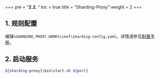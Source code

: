 +++
pre = "<b>2.2. </b>"
toc = true
title = "Sharding-Proxy"
weight = 2
+++

## 1. 规则配置

编辑`%SHARDING_PROXY_HOME%\conf\sharding-config.yaml`。详情请参见[配置手册](/07-sharding-proxy/configuration/)。 

## 2. 启动服务

```sh
${sharding-proxy}\bin\start.sh ${port}
```
